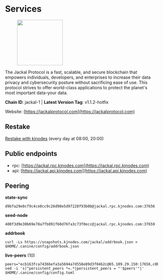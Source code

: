 # Services

<figure><img src="https://raw.githubusercontent.com/kj89/testnet_manuals/main/pingpub/logos/jackal.png" width="150" alt=""><figcaption></figcaption></figure>

The Jackal Protocol is a fast, scalable, and secure blockchain that empowers  individuals, developers, and enterprises to increase their data privacy and  cybersecurity posture without sacrificing ease of use. This protocol strives  to offer world-class applications to protect the planet's most important data–your data.

**Chain ID**: jackal-1 | **Latest Version Tag**: v1.1.2-hotfix

Website: [https://jackalprotocol.com](https://jackalprotocol.com)

## Restake

[Restake with kjnodes](https://restake.app/jackal/jklvaloper1tr3wm3mdkz0tda6t7vavqnn7fe2g4un0f67xmt) (every day at 08:00, 20:00)
## Public endpoints

* rpc: [https://jackal.rpc.kjnodes.com](https://jackal.rpc.kjnodes.com)
* api: [https://jackal.api.kjnodes.com](https://jackal.api.kjnodes.com)

## Peering

**state-sync**

```
d9bfa29e0cf9c4ce0cc9c26d98e5d97228f93b0b@jackal.rpc.kjnodes.com:37656
```

**seed-node**

```
400f3d9e30b69e78a7fb891f60d76fa3c73f0ecc@jackal.rpc.kjnodes.com:37659
```

**addrbook**
```
curl -Ls https://snapshots.kjnodes.com/jackal/addrbook.json > $HOME/.canine/config/addrbook.json
```

**live-peers** (10)
```
peers="ecb163fca7436befa3a5694a7d558e89d3f04b2c@65.109.29.150:17656,c0b6d010bb442ff6511bc6fdde1f319b8a3a3bdc@65.108.127.50:17556,d0313585956c8e7969993c1577f4969739b19bb7@85.10.238.147:26656,dbbd1e102b9d0cde827cd272205fa3a2886a6b2c@5.9.147.22:21656,f6aaf53be76e005f83376ceca6d26d30ac93d42c@46.4.81.204:33656,d39fecbc409541de13fa644d90066d4dabe08262@46.138.245.164:24475,ca22db8dc1859e6ebb463317ec44b216e3767d31@185.69.166.158:26656,0faa7f1099de2e02deebe09fcb52863056333265@144.202.72.17:26616,d9bfa29e0cf9c4ce0cc9c26d98e5d97228f93b0b@144.76.163.233:37656,399068f8371dce4ae5d7cd7da2c965e765e68f4b@65.108.238.102:17556"
sed -i 's|^persistent_peers *=.*|persistent_peers = "'$peers'"|' $HOME/.canine/config/config.toml
```
